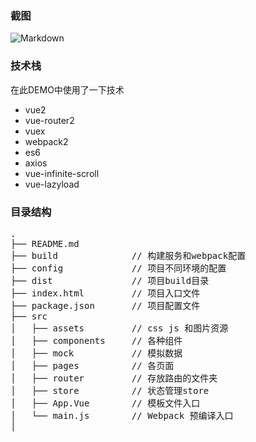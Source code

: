 
### 截图

![Markdown](http://p1.bqimg.com/587986/50a15b82eaf7347b.jpg)

### 技术栈

在此DEMO中使用了一下技术
* vue2
* vue-router2
* vuex
* webpack2
* es6
* axios
* vue-infinite-scroll
* vue-lazyload

### 目录结构

<pre>
.
├── README.md           
├── build              // 构建服务和webpack配置
├── config             // 项目不同环境的配置
├── dist               // 项目build目录
├── index.html         // 项目入口文件
├── package.json       // 项目配置文件
├── src
│   ├── assets         // css js 和图片资源
│   ├── components     // 各种组件
│   ├── mock           // 模拟数据
│   ├── pages          // 各页面
│   ├── router         // 存放路由的文件夹
│   ├── store	       // 状态管理store
│   ├── App.Vue        // 模板文件入口
│   └── main.js        // Webpack 预编译入口
│	
</pre>




